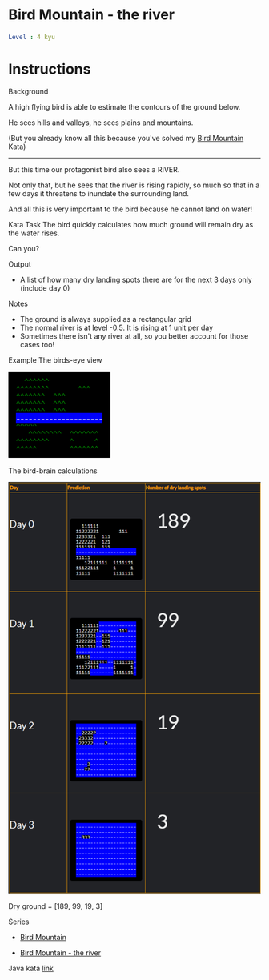 # Bird Mountain - the river

```yaml
Level : 4 kyu
```

# Instructions

Background

A high flying bird is able to estimate the contours of the ground below.

He sees hills and valleys, he sees plains and mountains.

(But you already know all this because you've solved my [Bird Mountain](https://www.codewars.com/kata/bird-mountain) Kata)

<hr>

But this time our protagonist bird also sees a RIVER.

Not only that, but he sees that the river is rising rapidly, so much so that in a few days it threatens to inundate the surrounding land.

And all this is very important to the bird because he cannot land on water!

Kata Task
The bird quickly calculates how much ground will remain dry as the water rises.

Can you?

Output
- A list of how many dry landing spots there are for the next 3 days only (include day 0)

Notes
- The ground is always supplied as a rectangular grid
- The normal river is at level -0.5. It is rising at 1 unit per day
- Sometimes there isn't any river at all, so you better account for those cases too!

Example
The birds-eye view

![Header Image](1.png)

The bird-brain calculations

![Header Image](2.png)

Dry ground = [189, 99, 19, 3]

Series
- [Bird Mountain](https://www.codewars.com/kata/bird-mountain) 

- [Bird Mountain - the river](https://www.codewars.com/kata/5c2fd9188e358f301f5f7a7b) 

Java kata [link](https://www.codewars.com/kata/5c2fd9188e358f301f5f7a7b/train/java) 